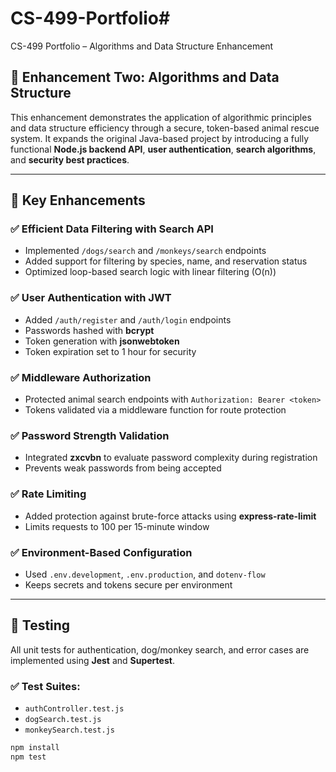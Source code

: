 # CS-499-Portfolio# 

CS-499 Portfolio – Algorithms and Data Structure Enhancement

## 🧠 Enhancement Two: Algorithms and Data Structure

This enhancement demonstrates the application of algorithmic principles and data structure efficiency through a secure, token-based animal rescue system. It expands the original Java-based project by introducing a fully functional **Node.js backend API**, **user authentication**, **search algorithms**, and **security best practices**.

---

## 🔧 Key Enhancements

### ✅ Efficient Data Filtering with Search API
- Implemented `/dogs/search` and `/monkeys/search` endpoints
- Added support for filtering by species, name, and reservation status
- Optimized loop-based search logic with linear filtering (O(n))

### ✅ User Authentication with JWT
- Added `/auth/register` and `/auth/login` endpoints
- Passwords hashed with **bcrypt**
- Token generation with **jsonwebtoken**
- Token expiration set to 1 hour for security

### ✅ Middleware Authorization
- Protected animal search endpoints with `Authorization: Bearer <token>`
- Tokens validated via a middleware function for route protection

### ✅ Password Strength Validation
- Integrated **zxcvbn** to evaluate password complexity during registration
- Prevents weak passwords from being accepted

### ✅ Rate Limiting
- Added protection against brute-force attacks using **express-rate-limit**
- Limits requests to 100 per 15-minute window

### ✅ Environment-Based Configuration
- Used `.env.development`, `.env.production`, and `dotenv-flow`
- Keeps secrets and tokens secure per environment

---

## 🧪 Testing

All unit tests for authentication, dog/monkey search, and error cases are implemented using **Jest** and **Supertest**.

### ✅ Test Suites:
- `authController.test.js`
- `dogSearch.test.js`
- `monkeySearch.test.js`

```bash
npm install
npm test
